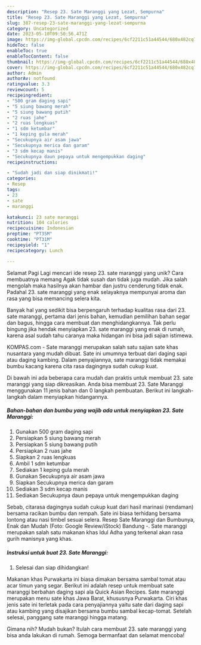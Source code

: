 ```yaml
---
description: "Resep 23. Sate Maranggi yang Lezat, Sempurna"
title: "Resep 23. Sate Maranggi yang Lezat, Sempurna"
slug: 387-resep-23-sate-maranggi-yang-lezat-sempurna
category: Uncategorized
date: 2023-05-10T09:50:56.471Z
image: https://img-global.cpcdn.com/recipes/6cf2211c51a44544/680x482cq70/23-sate-maranggi-foto-resep-utama.jpg
hideToc: false
enableToc: true
enableTocContent: false
thumbnail: https://img-global.cpcdn.com/recipes/6cf2211c51a44544/680x482cq70/23-sate-maranggi-foto-resep-utama.jpg
cover: https://img-global.cpcdn.com/recipes/6cf2211c51a44544/680x482cq70/23-sate-maranggi-foto-resep-utama.jpg
author: Admin
authorAv: notfound
ratingvalue: 3.3
reviewcount: 5
recipeingredient:
- "500 gram daging sapi"
- "5 siung bawang merah"
- "5 siung bawang putih"
- "2 ruas jahe"
- "2 ruas lengkuas"
- "1 sdm ketumbar"
- "1 keping gula merah"
- "Secukupnya air asam jawa"
- "Secukupnya merica dan garam"
- "3 sdm kecap manis"
- "Secukupnya daun pepaya untuk mengempukkan daging"
recipeinstructions:

- "Sudah jadi dan siap dinikmati!"
categories:
- Resep
tags:
- 23
- sate
- maranggi

katakunci: 23 sate maranggi 
nutrition: 104 calories
recipecuisine: Indonesian
preptime: "PT35M"
cooktime: "PT31M"
recipeyield: "1"
recipecategory: Lunch

---
```



Selamat Pagi Lagi mencari ide resep 23. sate maranggi yang unik? Cara membuatnya memang Agak tidak susah dan tidak juga mudah. Jika salah mengolah maka hasilnya akan hambar dan justru cenderung tidak enak. Padahal 23. sate maranggi yang enak selayaknya mempunyai aroma dan rasa yang bisa memancing selera kita.


Banyak hal yang sedikit bisa berpengaruh terhadap kualitas rasa dari 23. sate maranggi, pertama dari jenis bahan, kemudian pemilihan bahan segar dan bagus, hingga cara membuat dan menghidangkannya. Tak perlu bingung jika hendak menyiapkan 23. sate maranggi yang enak di rumah, karena asal sudah tahu caranya maka hidangan ini bisa jadi sajian istimewa.

KOMPAS.com - Sate maranggi merupakan salah satu sajian sate khas nusantara yang mudah dibuat. Sate ini umumnya terbuat dari daging sapi atau daging kambing. Dalam penyajiannya, sate maranggi tidak memakai bumbu kacang karena cita rasa dagingnya sudah cukup kuat.


Di bawah ini ada beberapa cara mudah dan praktis untuk membuat 23. sate maranggi yang siap dikreasikan. Anda bisa membuat 23. Sate Maranggi menggunakan 11 jenis bahan dan 0 langkah pembuatan. Berikut ini langkah-langkah dalam menyiapkan hidangannya.

<!--inarticleads1-->

##### Bahan-bahan dan bumbu yang wajib ada untuk menyiapkan 23. Sate Maranggi:

1. Gunakan 500 gram daging sapi
1. Persiapkan 5 siung bawang merah
1. Persiapkan 5 siung bawang putih
1. Persiapkan 2 ruas jahe
1. Siapkan 2 ruas lengkuas
1. Ambil 1 sdm ketumbar
1. Sediakan 1 keping gula merah
1. Gunakan Secukupnya air asam jawa
1. Siapkan Secukupnya merica dan garam
1. Sediakan 3 sdm kecap manis
1. Sediakan Secukupnya daun pepaya untuk mengempukkan daging


Sebab, citarasa dagingnya sudah cukup kuat dari hasil marinasi (rendaman) bersama racikan bumbu dan rempah. Sate ini biasa terhidang bersama lontong atau nasi timbel sesuai selera. Resep Sate Maranggi dan Bumbunya, Enak dan Mudah (Foto: Google Review/iStock) Bandung -. Sate maranggi merupakan salah satu makanan khas Idul Adha yang terkenal akan rasa gurih manisnya yang khas. 

<!--inarticleads2-->

##### Instruksi untuk buat 23. Sate Maranggi:


1. Selesai dan siap dihidangkan!

Makanan khas Purwakarta ini biasa dimakan bersama sambal tomat atau acar timun yang segar. Berikut ini adalah resep untuk membuat sate maranggi berbahan daging sapi ala Quick Asian Recipes. Sate maranggi merupakan menu sate khas Jawa Barat, khususnya Purwakarta. Ciri khas jenis sate ini terletak pada cara penyajiannya yaitu sate dari daging sapi atau kambing yang disajikan bersama bumbu sambal kecap-tomat. Setelah selesai, panggang sate maranggi hingga matang. 

Gimana nih? Mudah bukan? Itulah cara membuat 23. sate maranggi yang bisa anda lakukan di rumah. Semoga bermanfaat dan selamat mencoba!

